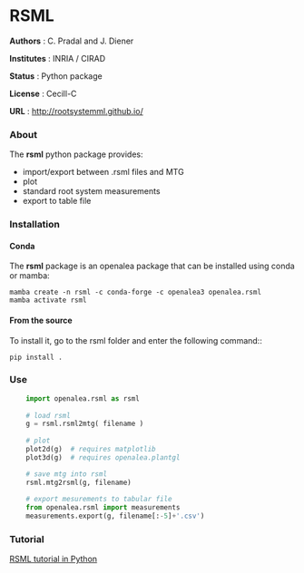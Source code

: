 # RSML

**Authors** : C. Pradal and J. Diener

**Institutes** : INRIA / CIRAD

**Status** : Python package 

**License** : Cecill-C

**URL** : http://rootsystemml.github.io/

### About

The **rsml** python package provides:

 - import/export between .rsml files and MTG
 - plot
 - standard root system measurements
 - export to table file


### Installation

#### Conda 

The **rsml** package is an openalea package that can be installed using conda or mamba:

    mamba create -n rsml -c conda-forge -c openalea3 openalea.rsml
    mamba activate rsml
    

#### From the source

To install it, go to the rsml folder and enter the following command::

    pip install .
    

### Use

```python
    import openalea.rsml as rsml
    
    # load rsml
    g = rsml.rsml2mtg( filename )
    
    # plot
    plot2d(g)  # requires matplotlib
    plot3d(g)  # requires openalea.plantgl

    # save mtg into rsml
    rsml.mtg2rsml(g, filename)
    
    # export mesurements to tabular file
    from openalea.rsml import measurements
    measurements.export(g, filename[:-5]+'.csv')
```    

### Tutorial

[RSML tutorial in Python](http://nbviewer.ipython.org/github/RootSystemML/RSML-conversion-tools/blob/master/python/rsml/example/RSML%20tutorial%20in%20Python.ipynb)
